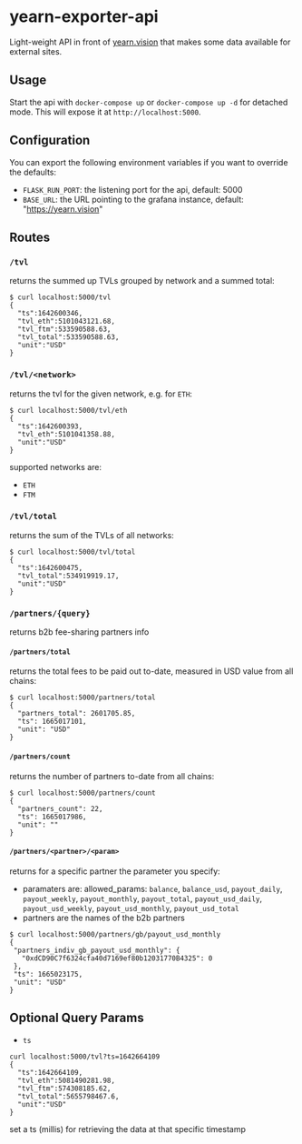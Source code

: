 # yearn-exporter-api
Light-weight API in front of [yearn.vision](https://yearn.vision) that makes some data available for external sites.

## Usage
Start the api with `docker-compose up` or `docker-compose up -d` for detached mode. This will expose it at `http://localhost:5000`.

## Configuration
You can export the following environment variables if you want to override the defaults:
- `FLASK_RUN_PORT`: the listening port for the api, default: 5000
- `BASE_URL`: the URL pointing to the grafana instance, default: "https://yearn.vision"

## Routes

### `/tvl`
returns the summed up TVLs grouped by network and a summed total:
```
$ curl localhost:5000/tvl
{
  "ts":1642600346,
  "tvl_eth":5101043121.68,
  "tvl_ftm":533590588.63,
  "tvl_total":533590588.63,
  "unit":"USD"
}
```

### `/tvl/<network>`
returns the tvl for the given network, e.g. for `ETH`:
```
$ curl localhost:5000/tvl/eth
{
  "ts":1642600393,
  "tvl_eth":5101041358.88,
  "unit":"USD"
}
```
supported networks are:
- `ETH`
- `FTM`


### `/tvl/total`
returns the sum of the TVLs of all networks:
```
$ curl localhost:5000/tvl/total
{
  "ts":1642600475,
  "tvl_total":534919919.17,
  "unit":"USD"
}
```
### `/partners/{query}`
returns b2b fee-sharing partners info

#### `/partners/total`
returns the total fees to be paid out to-date, measured in USD value from all chains:
```
$ curl localhost:5000/partners/total
{
  "partners_total": 2601705.85,
  "ts": 1665017101,
  "unit": "USD"
}
```
#### `/partners/count`
returns the number of partners to-date from all chains:
```
$ curl localhost:5000/partners/count
{
  "partners_count": 22,
  "ts": 1665017986,
  "unit": ""
}
```
#### `/partners/<partner>/<param>`
returns for a specific partner the parameter you specify:
  - paramaters are: allowed_params: `balance`, `balance_usd`, `payout_daily`, `payout_weekly`, `payout_monthly`, `payout_total`, `payout_usd_daily`, `payout_usd_weekly`, `payout_usd_monthly`, `payout_usd_total`
  - partners are the names of the b2b partners
 
 ```
 $ curl localhost:5000/partners/gb/payout_usd_monthly
{
  "partners_indiv_gb_payout_usd_monthly": {
    "0xdCD90C7f6324cfa40d7169ef80b12031770B4325": 0
  },
  "ts": 1665023175,
  "unit": "USD"
}
```
 

## Optional Query Params
- `ts`
```
curl localhost:5000/tvl?ts=1642664109
{
  "ts":1642664109,
  "tvl_eth":5081490281.98,
  "tvl_ftm":574308185.62,
  "tvl_total":5655798467.6,
  "unit":"USD"
}
```
set a ts (millis) for retrieving the data at that specific timestamp
